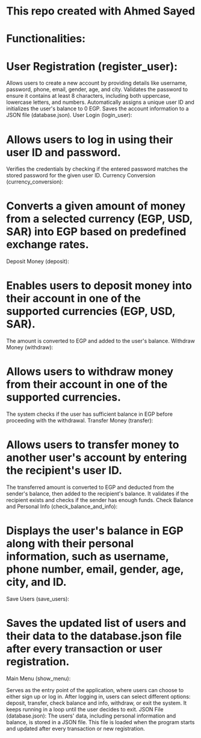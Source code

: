 # This repo created with Ahmed Sayed
# Functionalities:
# User Registration (register_user):

Allows users to create a new account by providing details like username, password, phone, email, gender, age, and city.
Validates the password to ensure it contains at least 8 characters, including both uppercase, lowercase letters, and numbers.
Automatically assigns a unique user ID and initializes the user's balance to 0 EGP.
Saves the account information to a JSON file (database.json).
User Login (login_user):

# Allows users to log in using their user ID and password.
Verifies the credentials by checking if the entered password matches the stored password for the given user ID.
Currency Conversion (currency_conversion):

# Converts a given amount of money from a selected currency (EGP, USD, SAR) into EGP based on predefined exchange rates.
Deposit Money (deposit):

# Enables users to deposit money into their account in one of the supported currencies (EGP, USD, SAR).
The amount is converted to EGP and added to the user's balance.
Withdraw Money (withdraw):

# Allows users to withdraw money from their account in one of the supported currencies.
The system checks if the user has sufficient balance in EGP before proceeding with the withdrawal.
Transfer Money (transfer):

# Allows users to transfer money to another user's account by entering the recipient's user ID.
The transferred amount is converted to EGP and deducted from the sender's balance, then added to the recipient's balance.
It validates if the recipient exists and checks if the sender has enough funds.
Check Balance and Personal Info (check_balance_and_info):

# Displays the user's balance in EGP along with their personal information, such as username, phone number, email, gender, age, city, and ID.
Save Users (save_users):

# Saves the updated list of users and their data to the database.json file after every transaction or user registration.
Main Menu (show_menu):

Serves as the entry point of the application, where users can choose to either sign up or log in.
After logging in, users can select different options: deposit, transfer, check balance and info, withdraw, or exit the system.
It keeps running in a loop until the user decides to exit.
JSON File (database.json):
The users' data, including personal information and balance, is stored in a JSON file. This file is loaded when the program starts and updated after every transaction or new registration.
